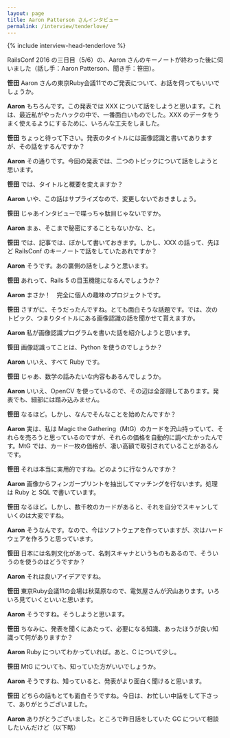 ```yaml
---
layout: page
title: Aaron Patterson さんインタビュー
permalink: /interview/tenderlove/
---
```


{% include interview-head-tenderlove %}

RailsConf 2016 の三日目（5/6）の、Aaron さんのキーノートが終わった後に伺いました（話し手：Aaron Patterson、聞き手：笹田）。

__笹田__ Aaron さんの東京Ruby会議11でのご発表について、お話を伺ってもいいでしょうか。

__Aaron__ もちろんです。この発表では XXX について話をしようと思います。これは、最近私がやったハックの中で、一番面白いものでした。XXX のデータをうまく使えるようにするために、いろんな工夫をしました。

__笹田__ ちょっと待って下さい。発表のタイトルには画像認識と書いてありますが、その話をするんですか？

__Aaron__ その通りです。今回の発表では、二つのトピックについて話をしようと思います。

__笹田__ では、タイトルと概要を変えますか？

__Aaron__ いや、この話はサプライズなので、変更しないでおきましょう。

__笹田__ じゃあインタビューで喋っちゃ駄目じゃないですか。

__Aaron__ まぁ、そこまで秘密にすることもないかな、と。

__笹田__ では、記事では、ぼかして書いておきます。しかし、XXX の話って、先ほど RailsConf のキーノートで話をしていたあれですか？

__Aaron__ そうです。あの裏側の話をしようと思います。

__笹田__ あれって、Rails 5 の目玉機能になるんでしょうか？

__Aaron__ まさか！　完全に個人の趣味のプロジェクトです。

__笹田__ さすがに、そうだったんですね。とても面白そうな話題です。では、次のトピック、つまりタイトルにある画像認識の話を聞かせて貰えますか。

__Aaron__ 私が画像認識プログラムを書いた話を紹介しようと思います。

__笹田__ 画像認識ってことは、Python を使うのでしょうか？

__Aaron__ いいえ、すべて Ruby です。

__笹田__ じゃあ、数学の話みたいな内容もあるんでしょうか。

__Aaron__ いいえ、OpenCV を使っているので、その辺は全部隠してあります。発表でも、細部には踏み込みません。

__笹田__ なるほど。しかし、なんでそんなことを始めたんですか？

__Aaron__ 実は、私は Magic the Gathering（MtG）のカードを沢山持っていて、それらを売ろうと思っているのですが、それらの価格を自動的に調べたかったんです。MtG では、カード一枚の価格が、凄い高額で取引されていることがあるんです。

__笹田__ それは本当に実用的ですね。どのように行なうんですか？

__Aaron__ 画像からフィンガープリントを抽出してマッチングを行ないます。処理は Ruby と SQL で書いています。

__笹田__ なるほど。しかし、数千枚のカードがあると、それを自分でスキャンしていくのは大変ですね。

__Aaron__ そうなんです。なので、今はソフトウェアを作っていますが、次はハードウェアを作ろうと思っています。

__笹田__ 日本には名刺文化があって、名刺スキャナというものもあるので、そういうのを使うのはどうですか？

__Aaron__ それは良いアイデアですね。

__笹田__ 東京Ruby会議11の会場は秋葉原なので、電気屋さんが沢山あります。いろいろ見ていくといいと思います。

__Aaron__ そうですね。そうしようと思います。

__笹田__ ちなみに、発表を聞くにあたって、必要になる知識、あったほうが良い知識って何がありますか？

__Aaron__ Ruby についてわかっていれば。あと、C について少し。

__笹田__ MtG についても、知っていた方がいいでしょうか。

__Aaron__ そうですね、知っていると、発表がより面白く聞けると思います。

__笹田__ どちらの話もとても面白そうですね。今日は、お忙しい中話をして下さって、ありがとうございました。

__Aaron__ ありがとうございました。ところで昨日話をしていた GC について相談したいんだけど（以下略）

